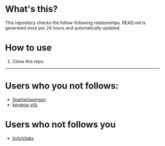 # What's this?
This repository checks the follow-following relationships.
READ.md is generated once per 24 hours and automatically updated.
# How to use
1. Clone this repo.
 
 --- 
 
 # Users who you not follows: 
  
- [Spartanlasergun](https://github.com/Spartanlasergun/) 
- [koyama-vtlz](https://github.com/koyama-vtlz/) 
# Users who not follows you 
  
- [bylickilabs](https://github.com/bylickilabs/) 
 